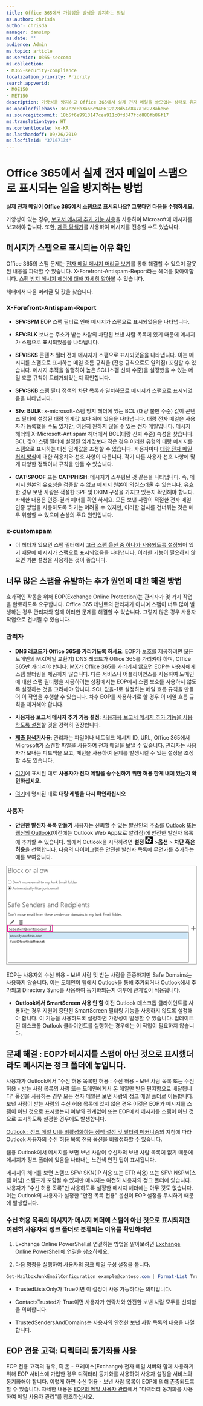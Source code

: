 ```yaml
---
title: Office 365에서 가양성을 발생을 방지하는 방법
ms.author: chrisda
author: chrisda
manager: dansimp
ms.date: ''
audience: Admin
ms.topic: article
ms.service: O365-seccomp
ms.collection:
- M365-security-compliance
localization_priority: Priority
search.appverid:
- MOE150
- MET150
description: 가양성을 방지하고 Office 365에서 실제 전자 메일을 쓸모없는 상태로 유지하는 방법에 대해 알아보십시오.
ms.openlocfilehash: 3c7c2c8b3a66c940612a28d54d847a1c273abe6e
ms.sourcegitcommit: 18b5f6e9913147cea911c0fd347fcd880fb86f17
ms.translationtype: HT
ms.contentlocale: ko-KR
ms.lasthandoff: 09/26/2019
ms.locfileid: "37167134"
---
```

# <a name="how-to-prevent-real-email-from-being-marked-as-spam-in-office-365"></a>Office 365에서 실제 전자 메일이 스팸으로 표시되는 일을 방지하는 방법

 **실제 전자 메일이 Office 365에서 스팸으로 표시되나요? 그렇다면 다음을 수행하세요.**

가양성이 있는 경우, [보고서 메시지 추가 기능 사용](https://support.office.com/article/b5caa9f1-cdf3-4443-af8c-ff724ea719d2)을 사용하여 Microsoft에 메시지를 보고해야 합니다. 또한, [제출 탐색기](/security/office-365-security/admin-submission.md)를 사용하여 메시지를 전송할 수도 있습니다.

## <a name="determine-the-reason-why-the-message-was-marked-as-spam"></a>메시지가 스팸으로 표시되는 이유 확인

Office 365의 스팸 문제는 [전자 메일 메시지 머리글 보기](https://support.office.com/article/cd039382-dc6e-4264-ac74-c048563d212c)를 통해 해결할 수 있으며 잘못된 내용을 파악할 수 있습니다. X-Forefront-Antispam-Report라는 헤더를 찾아야합니다. [스팸 방지 메시지 헤더에 대해 자세히 알아](https://technet.microsoft.com/library/dn205071%28v=exchg.150%29.aspx)볼 수 있습니다.

헤더에서 다음 머리글 및 값을 찾습니다.

### <a name="x-forefront-antispam-report"></a>X-Forefront-Antispam-Report

- **SFV:SPM** EOP 스팸 필터로 인해 메시지가 스팸으로 표시되었음을 나타냅니다.

- **SFV:BLK** 보내는 주소가 받는 사람의 차단된 보낸 사람 목록에 있기 때문에 메시지가 스팸으로 표시되었음을 나타냅니다.

- **SFV:SKS** 콘텐츠 필터 전에 메시지가 스팸으로 표시되었음을 나타냅니다. 이는 메시지를 스팸으로 표시하는 메일 흐름 규칙을 (전송 규칙으로도 알려짐) 포함할 수 있습니다. 메시지 추적을 실행하여 높은 SCL(스팸 신뢰 수준)을 설정했을 수 있는 메일 흐름 규칙이 트리거되었는지 확인합니다.

- **SFV:SKB** 스팸 필터 정책의 차단 목록과 일치하므로 메시지가 스팸으로 표시되었음을 나타냅니다.

- **Sfv: BULK**: x-microsoft-스팸 방지 헤더에 있는 BCL (대량 불만 수준) 값이 콘텐츠 필터에 설정된 대량 임계값 보다 위에 있음을 나타냅니다. 대량 전자 메일은 사용자가 등록했을 수도 있지만, 여전히 원하지 않을 수 있는 전자 메일입니다. 메시지 헤더의 X-Microsoft-Antispam 헤더에서 BCL(대량 신뢰 수준) 속성을 찾습니다. BCL 값이 스팸 필터에 설정된 임계값보다 작은 경우 이러한 유형의 대량 메시지를 스팸으로 표시하는 대신 임계값을 조정할 수 있습니다. 사용자마다 [대량 전자 메일 처리 방식](https://docs.microsoft.com/microsoft-365/security/office-365-security/bulk-complaint-level-values)에 대한 허용치와 선호 사항이 다릅니다. 각기 다른 사용자 선호 사항에 맞게 다양한 정책이나 규칙을 만들 수 있습니다.

- **CAT:SPOOF** 또는 **CAT:PHISH**: 메시지가 스푸핑된 것 같음을 나타냅니다. 즉, 메시지 원본의 유효성을 검증할 수 없고 메시지 원본이 의심스러울 수 있습니다. 유효한 경우 보낸 사람은 적절한 SPF 및 DKIM 구성을 가지고 있는지 확인해야 합니다. 자세한 내용은 인증-결과 헤더를 확인 하세요. 모든 보낸 사람이 적절한 전자 메일 인증 방법을 사용하도록 하기는 어려울 수 있지만, 이러한 검사를 건너뛰는 것은 매우 위험할 수 있으며 손상의 주요 원인입니다.

### <a name="x-customspam"></a>x-customspam

- 이 헤더가 있으면 스팸 필터에서 [고급 스팸 옵션 중 하나가 사용되도록 설정](https://technet.microsoft.com/library/jj200750%28v=exchg.150%29.aspx)되어 있기 때문에 메시지가 스팸으로 표시되었음을 나타냅니다. 이러한 기능이 필요하지 않으면 기본 설정을 사용하는 것이 좋습니다.

## <a name="solutions-to-additional-causes-of-too-much-spam"></a>너무 많은 스팸을 유발하는 추가 원인에 대한 해결 방법

효과적인 작동을 위해 EOP(Exchange Online Protection)는 관리자가 몇 가지 작업을 완료하도록 요구합니다. Office 365 테넌트의 관리자가 아니며 스팸이 너무 많이 발생하는 경우 관리자와 함께 이러한 문제를 해결할 수 있습니다. 그렇지 않은 경우 사용자 작업으로 건너뛸 수 있습니다.

### <a name="for-admins"></a>관리자

- **DNS 레코드가 Office 365를 가리키도록 하세요**: EOP가 보호를 제공하려면 모든 도메인의 MX(메일 교환기) DNS 레코드가 Office 365를 가리켜야 하며, Office 365만 가리켜야 합니다. MX가 Office 365를 가리키지 않으면 EOP는 사용자에게 스팸 필터링을 제공하지 않습니다. 다른 서비스나 어플라이언스를 사용하여 도메인에 대한 스팸 필터링을 제공하려는 상황에서는 EOP에서 스팸 보호를 사용하지 않도록 설정하는 것을 고려해야 합니다. SCL 값을-1로 설정하는 메일 흐름 규칙을 만들어 이 작업을 수행할 수 있습니다. 차후 EOP를 사용하기로 할 경우 이 메일 흐름 규칙을 제거해야 합니다.

- **사용자용 보고서 메시지 추가 기능 설정**: [사용자용 보고서 메시지 추가 기능을 사용하도록 설정](/security/office-365-security/enable-the-report-message-add-in.md)할 것을 강력히 권장합니다.

- **[제출 탐색기](/security/office-365-security/admin-submission.md)사용**: 관리자는 파일이나 네트워크 메시지 ID, URL, Office 365에서 Microsoft가 스캔할 파일을 사용하여 전자 메일을 보낼 수 있습니다.  관리자는 사용자가 보내는 피드백을 보고, 패턴을 사용하여 문제를 발생시킬 수 있는 설정을 조정할 수도 있습니다.

- [여기](https://docs.microsoft.com/ko-KR/office365/servicedescriptions/exchange-online-service-description/exchange-online-limits)에 표시된 대로 **사용자가 전자 메일을 송수신하기 위한 허용 한계 내에 있는지 확인하십시오**.

- [여기](/security/office-365-security/bulk-complaint-level-values.md)에 명시된 대로 **대량 레벨을 다시 확인하십시오**

### <a name="for-users"></a>사용자

- **안전한 발신자 목록 만들기** 사용자는 신뢰할 수 있는 발신인의 주소를 [Outlook](https://go.microsoft.com/fwlink/p/?LinkId=270065) 또는 [웹상의 Outlook](https://go.microsoft.com/fwlink/p/?LinkId=294862)(이전에는 Outlook Web App으로 알려짐)에 안전한 발신자 목록에 추가할 수 있습니다. 웹에서 Outlook을 시작하려면 **설정** ![ConfigureAPowerBIAnalysisServicesConnector_settingsIcon](media/24bd5467-c8d2-4936-9c37-a179bd0e21ec.png) \>**옵션** \> **차단 혹은 허용**을 선택합니다. 다음의 다이어그램은 안전한 발신자 목록에 무언가를 추가하는 예를 보여줍니다.

![웹용 Outlook에 안전한 발신자 추가](media/8de6b24e-429e-4e8f-8ce8-53ba659cbfcb.png)

EOP는 사용자의 수신 허용 - 보낸 사람 및 받는 사람을 존중하지만 Safe Domains는 사용하지 않습니다. 이는 도메인이 웹에서 Outlook을 통해 추가되거나 Outlook에서 추가되고 Directory Sync를 사용하여 동기화되는지 여부에 관계없이 적용됩니다.

- **Outlook에서 SmartScreen 사용 안 함** 이전 Outlook 데스크톱 클라이언트를 사용하는 경우 지원이 중단된 SmartScreen 필터링 기능을 사용하지 않도록 설정해야 합니다. 이 기능을 사용하도록 설정하면 가양성이 발생할 수 있습니다. 업데이트된 데스크톱 Outlook 클라이언트를 실행하는 경우에는 이 작업이 필요하지 않습니다.

## <a name="troubleshooting-a-message-ends-up-in-the-junk-folder-even-though-eop-marked-the-message-as-non-spam"></a>문제 해결 : EOP가 메시지를 스팸이 아닌 것으로 표시했더라도 메시지는 정크 폴더에 놓입니다.

사용자가 Outlook에서 "수신 허용 목록만 허용 : 수신 허용 - 보낸 사람 목록 또는 수신 허용 - 받는 사람 목록의 사람 또는 도메인에게서 온 메일만 받은 편지함으로 배달됩니다" 옵션을 사용하는 경우 모든 전자 메일은 보낸 사람의 정크 메일 폴더로 이동합니다. 보낸 사람이 받는 사람의 수신 허용 목록에 있지 않은 경우 이것은 EOP가 메시지를 스팸이 아닌 것으로 표시했는지 여부와 관계없이 또는 EOP에서 메시지를 스팸이 아닌 것으로 표시하도록 설정한 경우에도 발생합니다.

[ Outlook : 정크 메일 UI를 비활성화하는 정책 설정 및 필터링 메커니즘](https://support.microsoft.com/ko-KR/kb/2180568)의 지침에 따라 Outlook 사용자의 수신 허용 목록 전용 옵션을 비활성화할 수 있습니다.

웹용 Outlook에서 메시지를 보면 보낸 사람이 수신자의 보낸 사람 목록에 없기 때문에 메시지가 정크 폴더에 있음을 나타내는 노란색 안전 팁이 표시됩니다.

메시지의 헤더를 보면 스탬프 SFV: SKN(IP 허용 또는 ETR 허용) 또는 SFV: NSPM(스팸 아님) 스탬프가 포함될 수 있지만 메시지는 여전히 사용자의 정크 폴더에 있습니다. 사용자가 "수신 허용 목록"만 사용하도록 설정한 메시지 헤더에는 아무 것도 없습니다. 이는 Outlook의 사용자가 설정한 "안전 목록 전용" 옵션이 EOP 설정을 무시하기 때문에 발생합니다.

### <a name="to-verify-why-a-message-from-a-safe-sender-is-marked-as-non-spam-in-the-message-header-but-still-ends-up-in-the-users-junk-folder"></a>수신 허용 목록의 메시지가 메시지 헤더에 스팸이 아닌 것으로 표시되지만 여전히 사용자의 정크 폴더로 분류되는 이유를 확인하려면 

1. Exchange Online PowerShell로 연결하는 방법을 알아보려면 [Exchange Online PowerShell에 연결](https://go.microsoft.com/fwlink/p/?LinkId=396554)을 참조하세요.

2. 다음 명령을 실행하여 사용자의 정크 메일 구성 설정을 봅니다.

  ```Powershell
  Get-MailboxJunkEmailConfiguration example@contoso.com | Format-List TrustedListsOnly,ContactsTrusted,TrustedSendersAndDomains
  ```

- TrustedListsOnly가 True이면 이 설정이 사용 가능하다는 의미입니다.

- ContactsTrusted가 True이면 사용자가 연락처와 안전한 보낸 사람 모두를 신뢰함을 의미합니다.

- TrustedSendersAndDomains는 사용자의 안전한 보낸 사람 목록의 내용을 나열합니다.

## <a name="eop-only-customers-use-directory-synchronization"></a> EOP 전용 고객: 디렉터리 동기화를 사용

EOP 전용 고객의 경우, 즉 온 - 프레미스(Exchange) 전자 메일 서버와 함께 사용하기 위해 EOP 서비스에 가입한 경우 디렉터리 동기화를 사용하여 사용자 설정을 서비스와 동기화해야 합니다. 이렇게 하면 수신 허용 - 보낸 사람 목록이 EOP에 의해 존중되도록 할 수 있습니다. 자세한 내용은 [EOP의 메일 사용자 관리](https://go.microsoft.com/fwlink/?LinkId=534098)에서 "디렉터리 동기화를 사용하여 메일 사용자 관리"를 참조하십시오.
